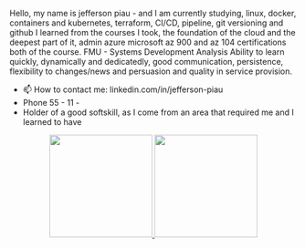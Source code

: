 Hello, my name is jefferson piau - and I am currently studying, linux,
docker, containers and kubernetes, terraform, CI/CD, pipeline, git versioning and github
I learned from the courses I took, the foundation of the cloud and the deepest part of it, admin azure microsoft
az 900 and az 104 certifications both of the course. FMU - Systems Development Analysis
Ability to learn quickly, dynamically and dedicatedly, good communication, persistence, flexibility to changes/news and persuasion and quality in service provision.
- 📫 How to contact me: linkedin.com/in/jefferson-piau
- Phone 55 - 11 - 
- Holder of a good softskill, as I come from an area that required me and I learned to have

<div align="center">
  <a href="https://github.com/devjeffersonpiau">
  <img height="180em" src="https://github-readme-stats.vercel.app/api?username=devjeffersonpiau&show_icons=false&theme=dark&include_all_commits=true&count_private=true"/>
  <img height="180em" src="https://github-readme-stats.vercel.app/api/top-langs/?username=devjeffersonpiau&layout=compact&langs_count=7&theme=dark"/>
    </div>
 
